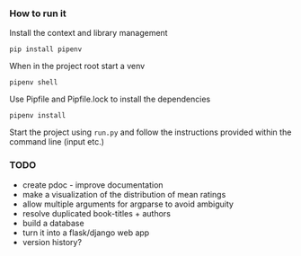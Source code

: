 ### How to run it

Install the context and library management
```commandline
pip install pipenv
```
When in the project root start a venv
```commandline
pipenv shell
```
Use Pipfile and Pipfile.lock to install the dependencies
```commandline
pipenv install
```
Start the project using `run.py` and follow the instructions
provided within the command line (input etc.)

### TODO

- create pdoc - improve documentation
- make a visualization of the distribution of mean ratings
- allow multiple arguments for argparse to avoid ambiguity
- resolve duplicated book-titles + authors
- build a database
- turn it into a flask/django web app
- version history?